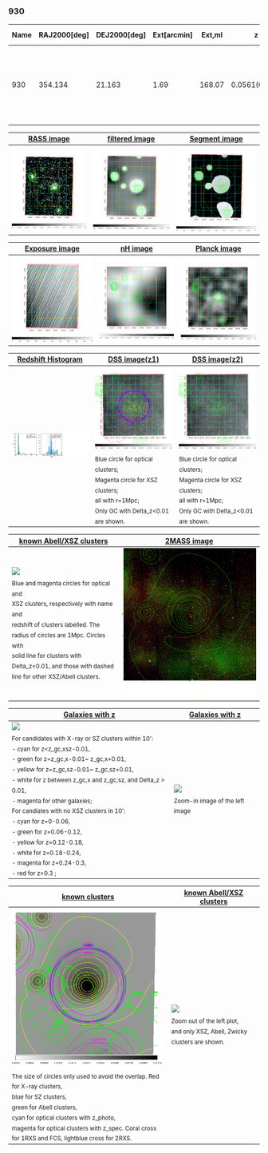 <div STYLE="page-break-after: always;"></div>

### 930

|Name|RAJ2000[deg]|DEJ2000[deg] |Ext[arcmin]| Ext,ml | z | z_src| C|GC(XSZ,Delta_z<0.01)| GC(OPT,Delta_z<0.01)|GC| R_sig[arcmin] | R500[arcmin] | R500[Mpc]| CRsig[c/s] | CR500[c/s] |L500[1E44 erg/s]|F500[1E-12 erg/s/cm^2]| M500[1E14 Msun]|Tx[keV]|Cnt_sig|Beta|Rc[arcmin]|Comment|Alias|
|---|---|---|---|---|---|------|---|--------|---------|----------|---|---|---|---|---|---|---|---|---|---|---|---|---|---|
|930| 354.134| 21.163| 1.69| 168.07| 0.0561(0.005)| z1, z_xsz| B| L03, MCXC, PSZ2, Tar, XB| A, N, W| A, C, F20, L03, MCXC, N, PSZ2, SPI, Tar, W, XB| 14.650| 13.698| 0.895| 0.598(0.047)| 0.592(0.046)| 0.808(0.032)| 10.756(0.421)| 2.15(0.04)| 3.49(0.04)| 278.0| 0.903(-0.091+0.067)| 4.014(-0.533+0.387)| -| k154|

|[RASS image](../image/930/930_img.pdf)|[filtered image](../image/930/930_fil.pdf)|[Segment image](../image/930/930_seg.pdf)|
|-------------------|--------------------|-------------------|
| <img src="../image/930/930_img.png" width="300">  | <img src="../image/930/930_fil.png" width="300">   | <img src="../image/930/930_seg.png" width="300">  |

|[Exposure image](../image/930/930_mex.pdf)| [nH image](../image/930/930_nh.pdf)| [Planck image](../image/930/930_p.pdf)|
|-------------------|--------------------|-------------------|
|<img src="../image/930/930_mex.png" width="300">   | <img src="../image/930/930_nh.png" width="300">    | <img src="../image/930/930_p.png" width="300"> |

|[Redshift Histogram](../image/930/930_zg.pdf) | [DSS image(z1)](../image/930/930_dss_z1.pdf)      |  [DSS image(z2)](../image/930/930_dss_z2.pdf)    |
|-------------------|--------------------|-------------------|
|<img src="../image/930/930_zg.png" width="300"> |<img src="../image/930/930_dss_z1.png" width="300"> <sub><br>Blue circle for optical clusters; <br>Magenta circle for XSZ clusters; <br>all with r=1Mpc; <br>Only GC with Delta_z<0.01 are shown. </sub>| <img src="../image/930/930_dss_z2.png" width="300"><sub><br>Blue circle for optical clusters; <br>Magenta circle for XSZ clusters; <br>all with r=1Mpc; <br>Only GC with Delta_z<0.01 are shown. </sub> |

|[known Abell/XSZ clusters](../image/930/930_m.pdf) | [2MASS image](../image/930/930_2mass.pdf)      |
|-------------------|-------------------|
|<img src=../image/930/930_m.png width="300"> <br><sub>Blue and magenta circles for optical and <br>XSZ clusters, respectively with name and <br>redshift of clusters labelled. The <br>radius of circles are 1Mpc. Circles with <br>solid line for clusters with <br>Delta_z<0.01, and those with dashed <br>line for other XSZ/Abell clusters.        </sub>|<img src="../image/930/930_2mass.png" width="300">  |

|[Galaxies with z](../image/930/930_opt_ned.pdf) |[Galaxies with z](../image/930/930_opt_ned_zoom.pdf) |
|-------------------|-------------------|
| <img src=../image/930/930_opt_ned.png width="300"> <br><sub> For candidates with X-ray or SZ clusters within 10': <br> - cyan for z<z_gc,xsz-0.01, <br> - green for z=z_gc,x-0.01~ z_gc,x+0.01, <br> - yellow for z=z_gc,sz-0.01~ z_gc,sz+0.01, <br> - white for z between z_gc,x and z_gc,sz, and Delta_z > 0.01, <br> - magenta for other galaxies; <br>For candiates with no XSZ clusters in 10': <br> - cyan for z=0-0.06, <br> - green for z=0.06-0.12, <br> - yellow for z=0.12-0.18, <br> - white for z=0.18-0.24, <br> - magenta for z=0.24-0.3, <br> - red for z>0.3 ;  </sub>|<img src=../image/930/930_opt_ned_zoom.png width="300">  <br><sub> Zoom-in image of the left image</sub>|

|[known clusters](../image/930/930_gc.pdf) |[known Abell/XSZ clusters](../image/930/930_gc_large.pdf) |
|-------------------|-------------------|
| <img src=../image/930/930_gc.png width="300"> <br><sub> The size of circles only used to avoid the overlap. Red for X-ray clusters, <br> blue for SZ clusters, <br> green for Abell clusters, <br> cyan for optical clusters with z_photo, <br> magenta for optical clusters with z_spec. Coral cross for 1RXS and FCS, lightblue cross for 2RXS. </sub>|<img src=../image/930/930_gc_large.png width="300"> <br><sub> Zoom out of the left plot, <br> and only XSZ, Abell, Zwicky clusters are shown. </sub> |



